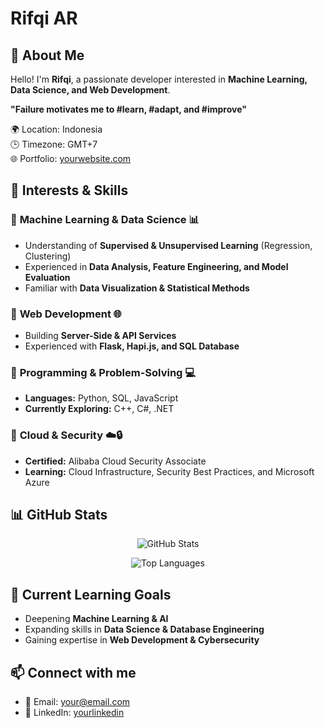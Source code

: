 # Rifqi AR

## 👋 About Me
Hello! I'm **Rifqi**, a passionate developer interested in **Machine Learning, Data Science, and Web Development**.

**"Failure motivates me to #learn, #adapt, and #improve"**

<!-- ![Profile Image](https://yourimageurl.com/image.png) -->

🌍 Location: Indonesia  
🕒 Timezone: GMT+7  
🌐 Portfolio: [yourwebsite.com](https://yourwebsite.com)  

## 🚀 **Interests & Skills**  

### 🔹 **Machine Learning & Data Science** 📊  
- Understanding of **Supervised & Unsupervised Learning** (Regression, Clustering)  
- Experienced in **Data Analysis, Feature Engineering, and Model Evaluation**  
- Familiar with **Data Visualization & Statistical Methods**  

### 🔹 **Web Development** 🌐  
- Building **Server-Side & API Services**  
- Experienced with **Flask, Hapi.js, and SQL Database** 

### 🔹 **Programming & Problem-Solving** 💻  
- **Languages:** Python, SQL, JavaScript  
- **Currently Exploring:** C++, C#, .NET  

### 🔹 **Cloud & Security** ☁️🔒  
- **Certified:** Alibaba Cloud Security Associate  
- **Learning:** Cloud Infrastructure, Security Best Practices, and Microsoft Azure  

## 📊 GitHub Stats

<p align="center">
  <img src="https://github-readme-stats.vercel.app/api?username=RifqiAnshariR&show_icons=true&theme=dark&cache_bust=1" alt="GitHub Stats"/>
</p>

<p align="center">
  <img src="https://github-readme-stats.vercel.app/api/top-langs/?username=RifqiAnshariR&layout=compact&theme=dark&cache_bust=1" alt="Top Languages"/>
</p>

## 🎯 Current Learning Goals  
- Deepening **Machine Learning & AI**   
- Expanding skills in **Data Science & Database Engineering**  
- Gaining expertise in **Web Development & Cybersecurity**  

## 📫 Connect with me  
- 📨 Email: [your@email.com](mailto:your@email.com)  
- 🔗 LinkedIn: [yourlinkedin](https://linkedin.com/in/yourlinkedin)  
